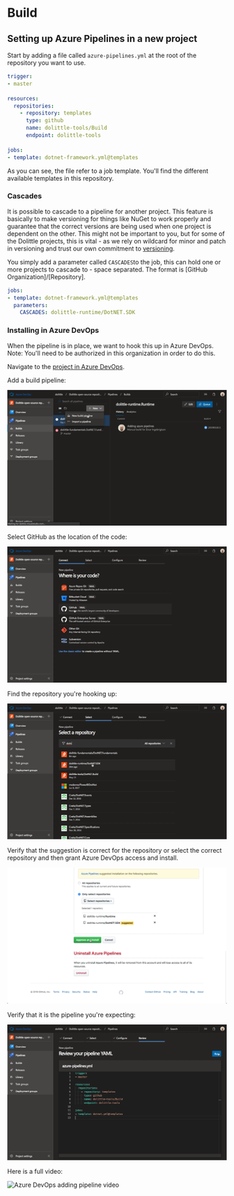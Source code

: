 # Build

## Setting up Azure Pipelines in a new project

Start by adding a file called `azure-pipelines.yml` at the root of the
repository you want to use.

```yaml
trigger:
- master

resources:
  repositories:
    - repository: templates
      type: github
      name: dolittle-tools/Build
      endpoint: dolittle-tools

jobs:
- template: dotnet-framework.yml@templates
```

As you can see, the file refer to a job template. You'll find the different
available templates in this repository.

### Cascades

It is possible to cascade to a pipeline for another project. This feature is
basically to make versioning for things like NuGet to work properly and guarantee
that the correct versions are being used when one project is dependent on the other.
This might not be important to you, but for some of the Dolittle projects, this is
vital - as we rely on wildcard for minor and patch in versioning and trust our own
commitment to [versioning](https://dolittle.io/contributing/guidelines/versioning/).

You simply add a parameter called `CASCADES`to the job, this can hold one or more
projects to cascade to - space separated. The format is [GitHub Organization]/[Repository].

```yaml
jobs:
- template: dotnet-framework.yml@templates
  parameters:
    CASCADES: dolittle-runtime/DotNET.SDK
```

### Installing in Azure DevOps

When the pipeline is in place, we want to hook this up in Azure DevOps.
Note: You'll need to be authorized in this organization in order to do this.

Navigate to the [project in Azure DevOps](https://dev.azure.com/dolittle/Dolittle%20open-source%20repositories).

Add a build pipeline:

![Adding build pipeline](images/azure_devops_1.png)

Select GitHub as the location of the code:

![Adding build pipeline](images/azure_devops_2.png)

Find the repository you're hooking up:

![Adding build pipeline](images/azure_devops_3.png)

Verify that the suggestion is correct for the repository or select the correct repository and then
grant Azure DevOps access and install.

![Adding build pipeline](images/azure_devops_4.png)

Verify that it is the pipeline you're expecting:

![Adding build pipeline](images/azure_devops_5.png)

Here is a full video:

![Azure DevOps adding pipeline video](images/azure_devops.gif)
